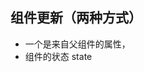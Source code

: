 <!--
 * @Author: your name
 * @Date: 2021-12-01 16:58:36
 * @LastEditTime: 2021-12-23 15:43:16
 * @LastEditors: Please set LastEditors
 * @Description: 打开koroFileHeader查看配置 进行设置: https://github.com/OBKoro1/koro1FileHeader/wiki/%E9%85%8D%E7%BD%AE
 * @FilePath: /myReact/react-demo/README.md
-->
## 组件更新（两种方式）

- 一个是来自父组件的属性，
- 组件的状态 state